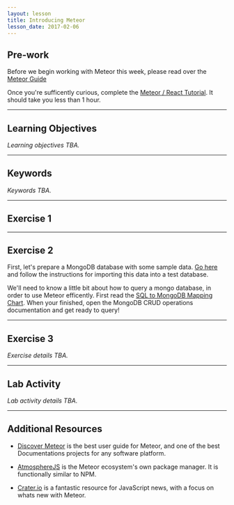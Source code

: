 ```yaml
---
layout: lesson
title: Introducing Meteor
lesson_date: 2017-02-06
---
```


## Pre-work

Before we begin working with Meteor this week, please read over the [Meteor Guide](https://guide.meteor.com/)

Once you're sufficently curious, complete the [Meteor / React Tutorial](https://www.meteor.com/tutorials/react/creating-an-app).
It should take you less than 1 hour.

---

## Learning Objectives

*Learning objectives TBA.*

---

## Keywords

*Keywords TBA.*

---

## Exercise 1



---

## Exercise 2

First, let's prepare a MongoDB database with some sample data. [Go here](https://raw.githubusercontent.com/mongodb/docs-assets/primer-dataset/primer-dataset.json)
and follow the instructions for importing this data into a test database.

We'll need to know a little bit about how to query a mongo database, in order to use Meteor efficently.
First read the [SQL to MongoDB Mapping Chart](https://docs.mongodb.com/master/reference/sql-comparison/).
When your finished, open the MongoDB CRUD operations documentation and get ready to query!


---

## Exercise 3

*Exercise details TBA.*

---

## Lab Activity

*Lab activity details TBA.*

---

## Additional Resources

- [Discover Meteor](https://www.discovermeteor.com/) is the best user guide for Meteor, and one of the best Documentations projects
for any software platform.

- [AtmosphereJS](https://atmospherejs.com/) is the Meteor ecosystem's own package manager. It is functionally similar to NPM.

- [Crater.io](https://crater.io/) is a fantastic resource for JavaScript news, with a focus on whats new with Meteor.
